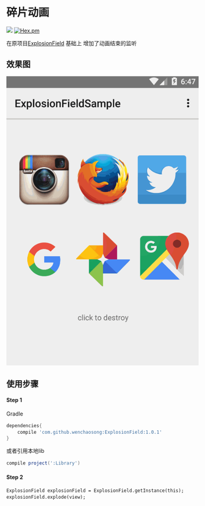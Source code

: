 # 碎片动画

[![](https://jitpack.io/v/wenchaosong/ExplosionField.svg)](https://jitpack.io/#wenchaosong/ExplosionField)
[![Hex.pm](https://img.shields.io/github/stars/wenchaosong/ExplosionField.svg)](https://github.com/wenchaosong/ExplosionField)

在原项目[ExplosionField](https://github.com/tyrantgit/ExplosionField) 基础上
增加了动画结束的监听

## 效果图

![image](/image/explosionfield.gif )

## 使用步骤

#### Step 1

Gradle
```groovy
dependencies{
    compile 'com.github.wenchaosong:ExplosionField:1.0.1'
}
```
或者引用本地lib
```groovy
compile project(':Library')
```

#### Step 2
```xml
ExplosionField explosionField = ExplosionField.getInstance(this);
explosionField.explode(view);
```
